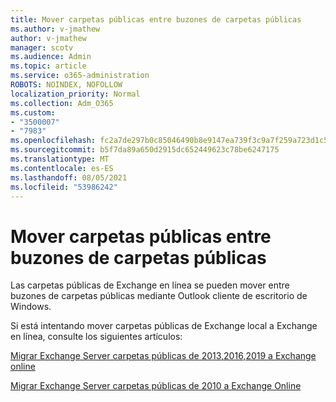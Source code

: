 ```yaml
---
title: Mover carpetas públicas entre buzones de carpetas públicas
ms.author: v-jmathew
author: v-jmathew
manager: scotv
ms.audience: Admin
ms.topic: article
ms.service: o365-administration
ROBOTS: NOINDEX, NOFOLLOW
localization_priority: Normal
ms.collection: Adm_O365
ms.custom:
- "3500007"
- "7983"
ms.openlocfilehash: fc2a7de297b0c85046490b8e9147ea739f3c9a7f259a723d1c5ab95d57006fbb
ms.sourcegitcommit: b5f7da89a650d2915dc652449623c78be6247175
ms.translationtype: MT
ms.contentlocale: es-ES
ms.lasthandoff: 08/05/2021
ms.locfileid: "53986242"
---
```

# <a name="move-public-folders-between-public-folder-mailboxes"></a>Mover carpetas públicas entre buzones de carpetas públicas

Las carpetas públicas de Exchange en línea se pueden mover entre buzones de carpetas públicas mediante Outlook cliente de escritorio de Windows.

Si está intentando mover carpetas públicas de Exchange local a Exchange en línea, consulte los siguientes artículos:

[Migrar Exchange Server carpetas públicas de 2013,2016,2019 a Exchange online](https://aka.ms/ModernPFToEXO)

[Migrar Exchange Server carpetas públicas de 2010 a Exchange Online](https://aka.ms/LegacyPFToEXO)
